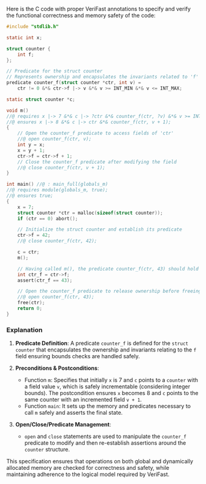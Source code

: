 Here is the C code with proper VeriFast annotations to specify and verify the functional correctness and memory safety of the code:

```c
#include "stdlib.h"

static int x;

struct counter {
    int f;
};

// Predicate for the struct counter
// Represents ownership and encapsulates the invariants related to 'f'
predicate counter_f(struct counter *ctr, int v) =
    ctr != 0 &*& ctr->f |-> v &*& v >= INT_MIN &*& v <= INT_MAX;

static struct counter *c;

void m()
//@ requires x |-> 7 &*& c |-> ?ctr &*& counter_f(ctr, ?v) &*& v >= INT_MIN &*& v + 1 <= INT_MAX;
//@ ensures x |-> 8 &*& c |-> ctr &*& counter_f(ctr, v + 1);
{
    // Open the counter_f predicate to access fields of 'ctr'
    //@ open counter_f(ctr, v);
    int y = x;
    x = y + 1;
    ctr->f = ctr->f + 1;
    // Close the counter_f predicate after modifying the field
    //@ close counter_f(ctr, v + 1);
}

int main() //@ : main_full(globals_m)
//@ requires module(globals_m, true);
//@ ensures true;
{
    x = 7;
    struct counter *ctr = malloc(sizeof(struct counter));
    if (ctr == 0) abort();

    // Initialize the struct counter and establish its predicate
    ctr->f = 42;
    //@ close counter_f(ctr, 42);

    c = ctr;
    m();

    // Having called m(), the predicate counter_f(ctr, 43) should hold
    int ctr_f = ctr->f;
    assert(ctr_f == 43);

    // Open the counter_f predicate to release ownership before freeing memory
    //@ open counter_f(ctr, 43);
    free(ctr);
    return 0;
}
```

### Explanation

1. **Predicate Definition**: A predicate `counter_f` is defined for the `struct counter` that encapsulates the ownership and invariants relating to the `f` field ensuring bounds checks are handled safely.

2. **Preconditions & Postconditions**: 
   - Function `m`: Specifies that initially `x` is 7 and `c` points to a `counter` with a field value `v`, which is safely incrementable (considering integer bounds). The postcondition ensures `x` becomes 8 and `c` points to the same counter with an incremented field `v + 1`.
   - Function `main`: It sets up the memory and predicates necessary to call `m` safely and asserts the final state.

3. **Open/Close/Predicate Management**:
   - `open` and `close` statements are used to manipulate the `counter_f` predicate to modify and then re-establish assertions around the `counter` structure.
   
This specification ensures that operations on both global and dynamically allocated memory are checked for correctness and safety, while maintaining adherence to the logical model required by VeriFast.
